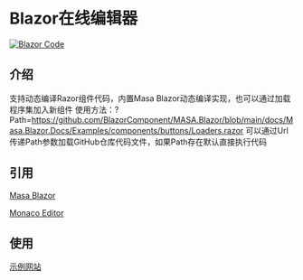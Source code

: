 # Blazor在线编辑器

[![Blazor Code](https://img.shields.io/badge/license-MIT-informational)](LICENSE)

## 介绍

支持动态编译Razor组件代码，内置Masa Blazor动态编译实现，也可以通过加载程序集加入新组件
使用方法：?Path=https://github.com/BlazorComponent/MASA.Blazor/blob/main/docs/Masa.Blazor.Docs/Examples/components/buttons/Loaders.razor 
可以通过Url传递Path参数加载GitHub仓库代码文件，如果Path存在默认直接执行代码

## 引用 

[Masa Blazor](https://www.masastack.com/blazor)

[Monaco Editor](https://github.com/semi-design-blazor/Semi.Design.Blazor.Monaco.Editor)

## 使用

[示例网站](http://blazor.tokengo.top/)
